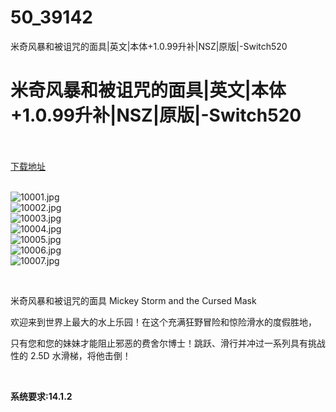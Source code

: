 # 50_39142
米奇风暴和被诅咒的面具|英文|本体+1.0.99升补|NSZ|原版|-Switch520
# 米奇风暴和被诅咒的面具|英文|本体+1.0.99升补|NSZ|原版|-Switch520
 <br/></br>
[下载地址](https://www.switch520.cc/article/39142 "下载地址")
<br/></br>

<p><img title="10001.jpg" src="https://www.switch520.cc/muke_img/2022_07_25_24f9558c78cc8.jpg" alt="10001.jpg"><br>
<img title="10002.jpg" src="https://www.switch520.cc/muke_img/2022_07_25_b5cd8c971512b.jpg" alt="10002.jpg"><br>
<img title="10003.jpg" src="https://www.switch520.cc/muke_img/2022_07_25_45537275e9736.jpg" alt="10003.jpg"><br>
<img title="10004.jpg" src="https://www.switch520.cc/muke_img/2022_07_25_b5a329f3bb885.jpg" alt="10004.jpg"><br>
<img title="10005.jpg" src="https://www.switch520.cc/muke_img/2022_07_25_d31a24f032bf3.jpg" alt="10005.jpg"><br>
<img title="10006.jpg" src="https://www.switch520.cc/muke_img/2022_07_25_4189ef4bb2d3a.jpg" alt="10006.jpg"><br>
<img title="10007.jpg" src="https://www.switch520.cc/muke_img/2022_07_25_19f8134c1744a.jpg" alt="10007.jpg"></p>
<p>&nbsp;</p>
<p>米奇风暴和被诅咒的面具 Mickey Storm and the Cursed Mask</p>
<p>欢迎来到世界上最大的水上乐园！在这个充满狂野冒险和惊险滑水的度假胜地，</p>
<p>只有您和您的妹妹才能阻止邪恶的费舍尔博士！跳跃、滑行并冲过一系列具有挑战性的 2.5D 水滑梯，将他击倒！</p>
<p>&nbsp;</p>
<p><strong>系统要求:14.1.2</strong></p>


